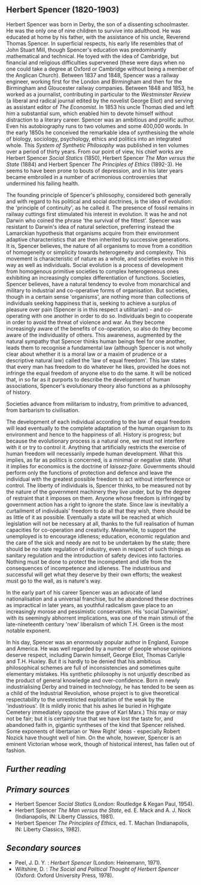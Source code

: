 ## **Herbert Spencer (1820-1903)**

Herbert Spencer was born in Derby, the son of a dissenting schoolmaster. He was the only one of nine children to survive into adulthood. He was educated at home by his father, with the assistance of his uncle, Reverend Thomas Spencer. In superficial respects, his early life resembles that of John Stuart Mill, though Spencer's education was predominantly mathematical and technical. He toyed with the idea of Cambridge, but financial and religious difficulties supervened (these were days when no one could take a degree at Oxford or Cambridge without being a member of the Anglican Church). Between 1837 and 1848, Spencer was a railway engineer, working first for the London and Birmingham and then for the Birmingham and Gloucester railway companies. Between 1848 and 1853, he worked as a journalist, contributing in particular to the *Westminster Review* (a liberal and radical journal edited by the novelist George Eliot) and serving as assistant editor of *The Economist*. In 1853 his uncle Thomas died and left him a substantial sum, which enabled him to devote himself without distraction to a literary career. Spencer was an ambitious and prolific author. Even his autobiography runs to two volumes and some 400,000 words. In the early 1850s he conceived the remarkable idea of synthesising the whole of biology, sociology, psychology, ethics and politics into an integrated whole. This *System of Synthetic Philosophy* was published in ten volumes over a period of thirty years. From our point of view, his chief works are Herbert Spencer *Social Statics* (1850), Herbert Spencer *The Man versus the State* (1884) and Herbert Spencer *The Principles of Ethics* (1892-3). He seems to have been prone to bouts of depression, and in his later years became embroiled in a number of acrimonious controversies that undermined his failing health.

The founding principle of Spencer's philosophy, considered both generally and with regard to his political and social doctrines, is the idea of evolution: the 'principle of continuity', as he called it. The presence of fossil remains in railway cuttings first stimulated his interest in evolution. It was he and not Darwin who coined the phrase 'the survival of the fittest'. Spencer was resistant to Darwin's idea of natural selection, preferring instead the Lamarckian hypothesis that organisms acquire from their environment adaptive characteristics that are then inherited by successive generations. It is, Spencer believes, the nature of all organisms to move from a condition of homogeneity or simplicity towards heterogeneity and complexity. This movement is characteristic of nature as a whole, and societies evolve in this way as well as individuals. Social evolution is a process of development from homogenous primitive societies to complex heterogeneous ones exhibiting an increasingly complex differentiation of functions. Societies, Spencer believes, have a natural tendency to evolve from monarchical and military to industrial and co-operative forms of organisation. But societies, though in a certain sense 'organisms', are nothing more than collections of individuals seeking happiness that is, seeking to achieve a surplus of pleasure over pain (Spencer is in this respect a utilitarian) - and co-operating with one another in order to do so. Individuals begin to cooperate in order to avoid the threat of violence and war. As they become increasingly aware of the benefits of co-operation, so also do they become aware of the individuality of others. This awareness, augmented by the natural sympathy that Spencer thinks human beings feel for one another, leads them to recognise a fundamental law (although Spencer is not wholly clear about whether it is a moral law or a maxim of prudence or a descriptive natural law) called the 'law of equal freedom'. This law states that every man has freedom to do whatever he likes, provided he does not infringe the equal freedom of anyone else to do the same. It will be noticed that, in so far as it purports to describe the development of human associations, Spencer's evolutionary theory also functions as a philosophy of history.

Societies advance from militarism to industry, from primitive to advanced, from barbarism to civilisation.

The development of each individual according to the law of equal freedom will lead eventually to the complete adaptation of the human organism to its environment and hence to the happiness of all. History is progress; but because the evolutionary process is a natural one, we must not interfere with it or try to control it. Anything that artificially restricts the exercise of human freedom will necessarily impede human development. What this implies, as far as politics is concerned, is a minimal or negative state. What it implies for economics is the doctrine of *laissez-faire*. Governments should perform only the functions of protection and defence and leave the individual with the greatest possible freedom to act without interference or control. The liberty of individuals is, Spencer thinks, to be measured not by the nature of the government machinery they live under, but by the degree of restraint that it imposes on them. Anyone whose freedom is infringed by government action has a right to ignore the state. Since law is inevitably a curtailment of individuals' freedom to do all that they wish, there should be as little of it as possible. Eventually a state will be reached at which legislation will not be necessary at all, thanks to the full realisation of human capacities for co-operation and creativity. Meanwhile, to support the unemployed is to encourage idleness; education, economic regulation and the care of the sick and needy are not to be undertaken by the state; there should be no state regulation of industry, even in respect of such things as sanitary regulation and the introduction of safety devices into factories. Nothing must be done to protect the incompetent and idle from the consequences of incompetence and idleness. The industrious and successful will get what they deserve by their own efforts; the weakest must go to the wall, as is nature's way.

In the early part of his career Spencer was an advocate of land nationalisation and a universal franchise, but he abandoned these doctrines as impractical in later years, as youthful radicalism gave place to an increasingly morose and pessimistic conservatism. His 'social Darwinism', with its seemingly abhorrent implications, was one of the main stimuli of the late-nineteenth century 'new' liberalism of which T.H. Green is the most notable exponent.

In his day, Spencer was an enormously popular author in England, Europe and America. He was well regarded by a number of people whose opinions deserve respect, including Darwin himself, George Eliot, Thomas Carlyle and T.H. Huxley. But it is hardly to be denied that his ambitious philosophical schemes are full of inconsistencies and sometimes quite elementary mistakes. His synthetic philosophy is not unjustly described as the product of general knowledge and over-confidence. Born in newly industrialising Derby and trained in technology, he has tended to be seen as a child of the Industrial Revolution, whose project is to give theoretical respectability to the unrestricted exploitation of the weak by the 'industrious'. (It is mildly ironic that his ashes lie buried in Highgate Cemetery immediately opposite the grave of Karl Marx.) This may or may not be fair; but it is certainly true that we have lost the taste for, and abandoned faith in, gigantic syntheses of the kind that Spencer relished. Some exponents of libertarian or 'New Right' ideas - especially Robert Nozick have thought well of him. On the whole, however, Spencer is an eminent Victorian whose work, though of historical interest, has fallen out of fashion.

## *Further reading*

## *Primary sources*

- Herbert Spencer *Social Statics* (London: Routledge & Kegan Paul, 1954).
- Herbert Spencer *The Man versus the State*, ed. E. Mack and A. J. Nock (Indianapolis, IN: Liberty Classics, 1981).
- Herbert Spencer *The Principles of Ethics*, ed. T. Machan (Indianapolis, IN: Liberty Classics, 1982).

## *Secondary sources*

- Peel, J. D. Y. : *Herbert Spencer* (London: Heinemann, 1971).
- Wiltshire, D. : *The Social and Political Thought of Herbert Spencer* (Oxford: Oxford University Press, 1978).